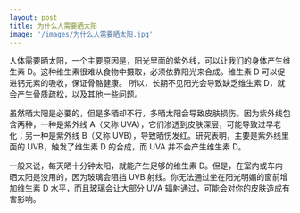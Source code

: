```yaml
---
layout: post
title: 为什么人需要晒太阳
image: '/images/为什么人需要晒太阳.jpg'
---
```

人体需要晒太阳，一个主要原因是，阳光里面的紫外线，可以让我们的身体产生维生素 D。这种维生素很难从食物中摄取，必须依靠阳光来合成。维生素 D 可以促进钙元素的吸收，保证骨骼健康。 所以，长期不见阳光会导致缺乏维生素 D，就会产生骨质疏松，以及其他一些问题。

虽然晒太阳是必要的，但是多晒却不行，多晒太阳会导致皮肤损伤。因为紫外线包含两种，一种是紫外线 A（又称 UVA），它们渗透到皮肤深层，可能导致过早老化；另一种是紫外线 B（又称 UVB），导致晒伤发红。研究表明，主要是紫外线里面的 UVB，触发了维生素 D 的合成，而 UVA 并不会产生维生素 D。

一般来说，每天晒十分钟太阳，就能产生足够的维生素 D。但是，在室内或车内晒太阳是没用的，因为玻璃会阻挡 UVB 射线。你无法通过坐在阳光明媚的窗前增加维生素 D 水平，而且玻璃会让大部分 UVA 辐射通过，可能会对你的皮肤造成有害影响。
